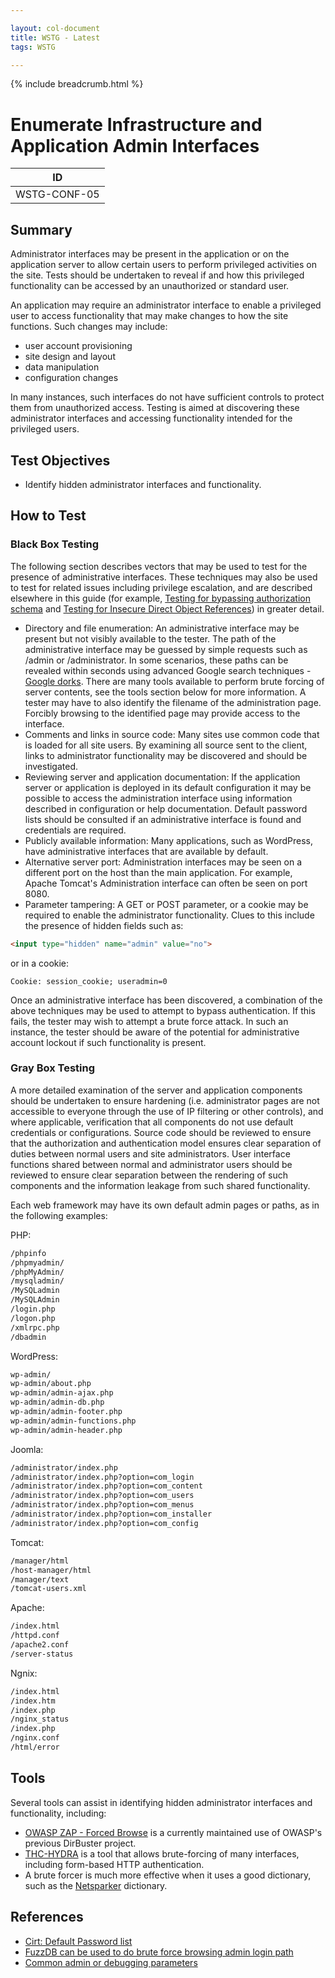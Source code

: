 ```yaml
---

layout: col-document
title: WSTG - Latest
tags: WSTG

---
```


{% include breadcrumb.html %}
# Enumerate Infrastructure and Application Admin Interfaces

|ID          |
|------------|
|WSTG-CONF-05|

## Summary

Administrator interfaces may be present in the application or on the application server to allow certain users to perform privileged activities on the site. Tests should be undertaken to reveal if and how this privileged functionality can be accessed by an unauthorized or standard user.

An application may require an administrator interface to enable a privileged user to access functionality that may make changes to how the site functions. Such changes may include:

- user account provisioning
- site design and layout
- data manipulation
- configuration changes

In many instances, such interfaces do not have sufficient controls to protect them from unauthorized access. Testing is aimed at discovering these administrator interfaces and accessing functionality intended for the privileged users.

## Test Objectives

- Identify hidden administrator interfaces and functionality.

## How to Test

### Black Box Testing

The following section describes vectors that may be used to test for the presence of administrative interfaces. These techniques may also be used to test for related issues including privilege escalation, and are described elsewhere in this guide (for example, [Testing for bypassing authorization schema](../05-Authorization_Testing/02-Testing_for_Bypassing_Authorization_Schema.md) and [Testing for Insecure Direct Object References](../05-Authorization_Testing/04-Testing_for_Insecure_Direct_Object_References.md)) in greater detail.

- Directory and file enumeration: An administrative interface may be present but not visibly available to the tester. The path of the administrative interface may be guessed by simple requests such as /admin or /administrator. In some scenarios, these paths can be revealed within seconds using advanced Google search techniques - [Google dorks](https://www.exploit-db.com/google-hacking-database). There are many tools available to perform brute forcing of server contents, see the tools section below for more information. A tester may have to also identify the filename of the administration page. Forcibly browsing to the identified page may provide access to the interface.
- Comments and links in source code: Many sites use common code that is loaded for all site users. By examining all source sent to the client, links to administrator functionality may be discovered and should be investigated.
- Reviewing server and application documentation: If the application server or application is deployed in its default configuration it may be possible to access the administration interface using information described in configuration or help documentation. Default password lists should be consulted if an administrative interface is found and credentials are required.
- Publicly available information: Many applications, such as WordPress, have administrative interfaces that are available by default.
- Alternative server port: Administration interfaces may be seen on a different port on the host than the main application. For example, Apache Tomcat's Administration interface can often be seen on port 8080.
- Parameter tampering: A GET or POST parameter, or a cookie may be required to enable the administrator functionality. Clues to this include the presence of hidden fields such as:

```html
<input type="hidden" name="admin" value="no">
```

or in a cookie:

`Cookie: session_cookie; useradmin=0`

Once an administrative interface has been discovered, a combination of the above techniques may be used to attempt to bypass authentication. If this fails, the tester may wish to attempt a brute force attack. In such an instance, the tester should be aware of the potential for administrative account lockout if such functionality is present.

### Gray Box Testing

A more detailed examination of the server and application components should be undertaken to ensure hardening (i.e. administrator pages are not accessible to everyone through the use of IP filtering or other controls), and where applicable, verification that all components do not use default credentials or configurations.
Source code should be reviewed to ensure that the authorization and authentication model ensures clear separation of duties between normal users and site administrators. User interface functions shared between normal and administrator users should be reviewed to ensure clear separation between the rendering of such components and the information leakage from such shared functionality.

Each web framework may have its own default admin pages or paths, as in the following examples:

PHP:

```html
/phpinfo
/phpmyadmin/
/phpMyAdmin/
/mysqladmin/
/MySQLadmin
/MySQLAdmin
/login.php
/logon.php
/xmlrpc.php
/dbadmin
```

WordPress:

```html
wp-admin/
wp-admin/about.php
wp-admin/admin-ajax.php
wp-admin/admin-db.php
wp-admin/admin-footer.php
wp-admin/admin-functions.php
wp-admin/admin-header.php
```

Joomla:

```html
/administrator/index.php
/administrator/index.php?option=com_login
/administrator/index.php?option=com_content
/administrator/index.php?option=com_users
/administrator/index.php?option=com_menus
/administrator/index.php?option=com_installer
/administrator/index.php?option=com_config
```

Tomcat:

```html
/manager/html
/host-manager/html
/manager/text
/tomcat-users.xml
```

Apache:

```html
/index.html
/httpd.conf
/apache2.conf
/server-status
```

Ngnix:

```html
/index.html
/index.htm
/index.php
/nginx_status
/index.php
/nginx.conf
/html/error
```

## Tools

Several tools can assist in identifying hidden administrator interfaces and functionality, including:

- [OWASP ZAP - Forced Browse](https://www.zaproxy.org/docs/desktop/addons/forced-browse/) is a currently maintained use of OWASP's previous DirBuster project.
- [THC-HYDRA](https://github.com/vanhauser-thc/thc-hydra) is a tool that allows brute-forcing of many interfaces, including form-based HTTP authentication.
- A brute forcer is much more effective when it uses a good dictionary, such as the [Netsparker](https://www.netsparker.com/blog/web-security/svn-digger-better-lists-for-forced-browsing/) dictionary.

## References

- [Cirt: Default Password list](https://cirt.net/passwords)
- [FuzzDB can be used to do brute force browsing admin login path](https://github.com/fuzzdb-project/fuzzdb/blob/master/discovery/predictable-filepaths/login-file-locations/Logins.txt)
- [Common admin or debugging parameters](https://github.com/fuzzdb-project/fuzzdb/blob/master/attack/business-logic/CommonDebugParamNames.txt)
